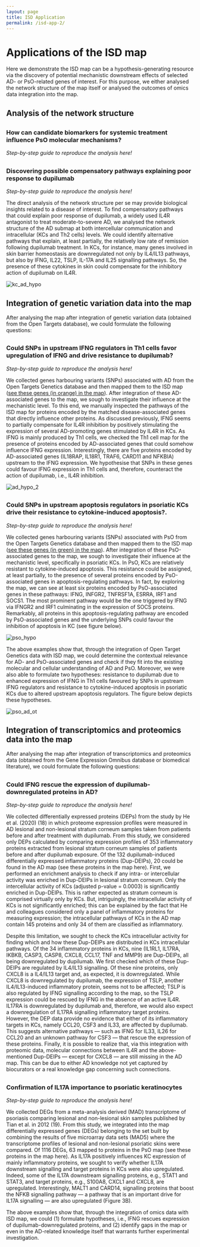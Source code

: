 ```yaml
---
layout: page
title: ISD Application
permalink: /isd-app-2/
---
```


# Applications of the ISD map

Here we demonstrate the ISD map can be a hypothesis-generating resource via the discovery of potential mechanistic downstream effects of selected AD- or PsO-related genes of interest. For this purpose, we either analysed the network structure of the map itself or analysed the outcomes of omics data integration into the map.

## Analysis of the network structure

<h2 id="bio"></h2>

### How can candidate biomarkers for systemic treatment influence PsO molecular mechanisms? 
*Step-by-step guide to reproduce the analysis here!*


<h2 id="net"></h2>

### Discovering possible compensatory pathways explaining poor response to dupilumab
*Step-by-step guide to reproduce the analysis here!*

The direct analysis of the network structure per se may provide biological insights related to a disease of interest. To find compensatory pathways that could explain poor response of dupilumab, a widely used IL4R antagonist to treat moderate-to-severe AD, we analysed the network structure of the AD submap at both intercellular communication and intracellular (KCs and Th2 cells) levels.
We could identify alternative pathways that explain, at least partially, the relatively low rate of remission following dupilumab treatment. In KCs, for instance, many genes involved in skin barrier homeostasis are downregulated not only by IL4/IL13 pathways, but also by IFNG, IL22, TSLP, IL-17A and IL25 signalling pathways. So, the presence of these cytokines in skin could compensate for the inhibitory action of dupilumab on IL4R.

![kc_ad_hypo](https://github.com/user-attachments/assets/e3199474-0c0b-4fbd-986c-4d57d517c3f0)

## Integration of genetic variation data into the map 
After analysing the map after integration of genetic variation data (obtained from the Open Targets database), we could formulate the following questions:

<h2 id="genet1"></h2>

### Could SNPs in upstream IFNG regulators in Th1 cells favor upregulation of IFNG and drive resistance to dupilumab?
*Step-by-step guide to reproduce the analysis here!*

We collected genes harbouring variants (SNPs) associated with AD from the Open Targets Genetics database and then mapped them to the ISD map ([see these genes (in orange) in the map](https://imi-biomap.elixir-luxembourg.org/minerva/index.html?id=ADmaps_10-02-25&perfectMatch=false&modelId=384&backgroundId=610&x=2820&y=1623&z=5&overlaysId=1367)). After integration of these AD-associated genes to the map, we sough to investigate their influence at the mechanistic level. To this end, we manually inspected the pathways of the ISD map for proteins encoded by the matched disease-associated genes that directly influence other proteins. As discussed previously, IFNG seems to partially compensate for IL4R inhibition by positively stimulating the expression of several AD-promoting genes stimulated by IL4R in KCs. As IFNG is mainly produced by Th1 cells, we checked the Th1 cell map for the presence of proteins encoded by AD-associated genes that could somehow influence IFNG expression. Interestingly, there are five proteins encoded by AD-associated genes (IL18RAP, IL18R1, TRAF6, CARD11 and NFKBIA) upstream to the IFNG expression. We hypothesise that SNPs in these genes could favour IFNG expression in Th1 cells and, therefore, counteract the action of dupilumab, i.e., IL4R inhibition. 



![ad_hypo_2](https://github.com/user-attachments/assets/0a2b962c-ea8a-42b7-85d2-286386ffa8de)

<h2 id="genet2"></h2>

### Could SNPs in upstream apoptosis regulators in psoriatic KCs drive their resistance to cytokine-induced apoptosis?.
*Step-by-step guide to reproduce the analysis here!*

We collected genes harbouring variants (SNPs) associated with PsO from the Open Targets Genetics database and then mapped them to the ISD map ([see these genes (in green) in the map](https://imi-biomap.elixir-luxembourg.org/minerva/index.html?id=PsO_map&perfectMatch=false&modelId=389&backgroundId=612&x=6509&y=1929&z=5.242334845066072&overlaysId=1369)). After integration of these PsO-associated genes to the map, we sough to investigate their influence at the mechanistic level, specifically in psoriatic KCs. In PsO, KCs are relatively resistant to cytokine-induced apoptosis. This resistance could be assigned, at least partially, to the presence of several proteins encoded by PsO-associated genes in apoptosis-regulating pathways. In fact, by exploring the map, we can see at least six proteins encoded by PsO-associated genes in these pathways: IFNG, INFGR2, TNFRSF1A, ESRRA, IRF1 and SOCS1. The most prominent pathway would be the one triggered by IFNG via IFNGR2 and IRF1 culminating in the expression of SOCS proteins. Remarkably, all proteins in this apoptosis-regulating pathway are encoded by PsO-associated genes and the underlying SNPs could favour the inhibition of apoptosis in KC (see figure below). 


![pso_hypo](https://github.com/user-attachments/assets/2af14268-39b2-4595-8d5c-5cb3496fcf5e)


The above examples show that, through the integration of Open Target Genetics data with ISD map, we could determine the contextual relevance for AD- and PsO-associated genes and check if they fit into the existing molecular and cellular understanding of AD and PsO. Moreover, we were also able to formulate two hypotheses: resistance to dupilumab due to enhanced expression of IFNG in Th1 cells favoured by SNPs in upstream IFNG regulators and resistance to cytokine-induced apoptosis in psoriatic KCs due to altered upstream apoptosis regulators. The figure below depicts these hypotheses.


![pso_ad_ot](https://github.com/user-attachments/assets/1dc9ebf3-dc5b-4d50-a371-c43096fbd8da)




## Integration of transcriptomics and proteomics data into the map
After analysing the map after integration of transcriptomics and proteomics data (obtained from the Gene Expression Omnibus database or biomedical literature), we could formulate the following questions:

<h2 id="dup"></h2>


### Could IFNG rescue the expression of dupilumab-downregulated proteins in AD?
*Step-by-step guide to reproduce the analysis here!*

We collected differentially expressed proteins (DEPs) from the study by He et al. (2020) (18) in which proteome expression profiles were measured in AD lesional and non-lesional stratum corneum samples taken from patients before and after treatment with dupilumab. From this study, we considered only DEPs calculated by comparing expression profiles of 353 inflammatory proteins extracted from lesional stratum corneum samples of patients before and after dupilumab exposure. Of the 132 dupilumab-induced differentially expressed inflammatory proteins (Dup-DEIPs), 20 could be found in the AD map (see these proteins in the map here). First, we performed an enrichment analysis to check if any intra- or intercellular activity was enriched in Dup-DEIPs in lesional stratum corneum. Only the intercellular activity of KCs (adjusted p-value = 0.0003) is significantly enriched in Dup-DEIPs. This is rather expected as stratum corneum is comprised virtually only by KCs. But, intriguingly, the intracellular activity of KCs is not significantly enriched; this can be explained by the fact that He and colleagues considered only a panel of inflammatory proteins for measuring expression; the intracellular pathways of KCs in the AD map contain 145 proteins and only 34 of them are classified as inflammatory. 

Despite this limitation, we sought to check the KCs intracellular activity for finding which and how these Dup-DEIPs are distributed in KCs intracellular pathways. Of the 34 inflammatory proteins in KCs, nine (IL1RL1, IL17RA, IKBKB, CASP3, CASP8, CXCL8, CCL17, TNF and MMP9) are Dup-DEIPs, all being downregulated by dupilumab. We first checked which of these Dup-DEIPs are regulated by IL4/IL13 signalling. Of these nine proteins, only CXCL8 is a IL4/IL13 target and, as expected, it is downregulated. While CXCL8 is downregulated by dupilumab, the expression of TSLP, another IL4/IL13-induced inflammatory protein, seems not to be affected; TSLP is also regulated by IFNG signalling according to the map, so the TSLP expression could be rescued by IFNG in the absence of an active IL4R. IL17RA is downregulated by dupilumab and, therefore, we would also expect a downregulation of IL17RA signalling inflammatory target proteins. However, the DEP data provide no evidence that either of its inflammatory targets in KCs, namely CCL20, CSF3 and IL33, are affected by dupilumab. This suggests alternative pathways — such as IFNG for IL33, IL26 for CCL20 and an unknown pathway for CSF3 — that rescue the expression of these proteins. Finally, it is possible to realize that, via this integration with proteomic data, molecular connections between IL4R and the above-mentioned Dup-DEIPs — except for CXCL8 — are still missing in the AD map. This can be due to either AD knowledge not yet captured by biocurators or a real knowledge gap concerning such connections.

<h2 id="il17"></h2>

### Confirmation of IL17A importance to psoriatic keratinocytes
*Step-by-step guide to reproduce the analysis here!*

We collected DEGs from a meta-analysis derived (MAD) transcriptome of psoriasis comparing lesional and non-lesional skin samples published by Tian et al. in 2012 (19). From this study, we integrated into the map differentially expressed genes (DEGs) belonging to the set built by combining the results of five microarray data sets (MAD5) where the transcriptome profiles of lesional and non-lesional psoriatic skins were compared. Of 1116 DEGs, 63 mapped to proteins in the PsO map (see these proteins in the map here). As IL17A positively influences KC expression of mainly inflammatory proteins, we sought to verify whether IL17A downstream signalling and target proteins in KCs were also upregulated. Indeed, some of the IL17A downstream signalling proteins, e.g., STAT1 and STAT3, and target proteins, e.g., S100A8, CXCL1 and CXCL8, are upregulated. Interestingly, MALT1 and CARD14, signalling proteins that boost the NFKB signalling pathway — a pathway that is an important drive for IL17A signalling — are also upregulated (Figure 3B).

The above examples show that, through the integration of omics data with ISD map, we could (1) formulate hypotheses, i.e., IFNG rescues expression of dupilumab-downregulated proteins, and (2) identify gaps in the map or even in the AD-related knowledge itself that warrants further experimental investigation.

